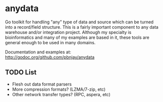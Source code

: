 anydata
=======

Go toolkit for handling "any" type of data and source which can be turned into
a record/field structure.  This is a fairly important component to any data
warehouse and/or integration project. Although my specialty is bioinformatics
and many of my examples are based in it, these tools are general enough to be
used in many domains.

Documentation and examples at: http://godoc.org/github.com/pbnjay/anydata

TODO List
---------
 - Flesh out data format parsers
 - More compression formats? (LZMA/7-zip, etc)
 - Other network transfer types? (RPC, aspera, etc)

